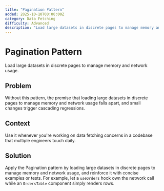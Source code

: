 ```yaml
---
title: "Pagination Pattern"
added: 2025-10-10T00:00:00Z
category: Data Fetching
difficulty: Advanced
description: "Load large datasets in discrete pages to manage memory and network usage."
---
```

# Pagination Pattern

Load large datasets in discrete pages to manage memory and network usage.

## Problem

Without this pattern, the premise that loading large datasets in discrete pages to manage memory and network usage falls apart, and small changes trigger cascading regressions.

## Context

Use it whenever you're working on data fetching concerns in a codebase that multiple engineers touch daily.

## Solution

Apply the Pagination pattern by loading large datasets in discrete pages to manage memory and network usage, and reinforce it with concise examples or tests. For example, let a `useOrders` hook own the network call while an `OrdersTable` component simply renders rows.
